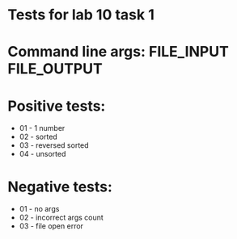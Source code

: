 # Tests for lab 10 task 1

# Command line args: FILE_INPUT FILE_OUTPUT

# Positive tests:

- 01 - 1 number
- 02 - sorted
- 03 - reversed sorted
- 04 - unsorted

# Negative tests:

- 01 - no args
- 02 - incorrect args count
- 03 - file open error